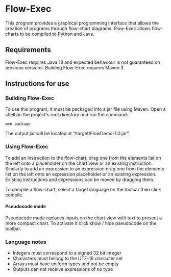 # Flow-Exec
This program provides a graphical programming interface that allows the creation of programs through flow-chart diagrams. Flow-Exec allows flow-charts to be compiled to Python and Java.

## Requirements
Flow-Exec requires Java 18 and expected behaviour is not guaranteed on previous versions. Building Flow-Exec requires Maven 3.

## Instructions for use
### Building Flow-Exec
To use this program, it must be packaged into a jar file using Maven. Open a shell on the project's root directory and run the command:

``mvn package``

The output jar will be located at “/target/FlowDemo-1.0.jar”.

### Using Flow-Exec
To add an instruction to the flow-chart, drag one from the elements list on the left onto a placeholder on the chart view or an existing instruction. Similarly to add an expression to an expression drag one from the elements list on the left onto an expression placeholder or an existing expression. Existing instructions and expressions can be moved by dragging them.

To compile a flow-chart, select a target language on the toolbar then click compile.

#### Pseudocode mode
Pseudocode mode replaces inputs on the chart view with text to present a more compact chart. To activate it click show / hide pseudocode on the toolbar.

### Language notes
- Integers must correspond to a signed 32 bit integer
- Characters must belong to the UTF-16 character set
- Arrays must have uniform types and not be empty
- Outputs can not receive expressions of no type
